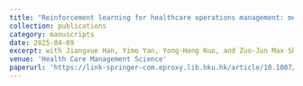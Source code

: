 ```yaml
---
title: "Reinforcement learning for healthcare operations management: methodological framework, recent developments, and future research directions"
collection: publications
category: manuscripts
date: 2025-04-09
excerpt: with Jiangxue Han, Yimo Yan, Yong-Hong Kuo, and Zuo-Jun Max Shen
venue: 'Health Care Management Science'
paperurl: 'https://link-springer-com.eproxy.lib.hku.hk/article/10.1007/s10729-025-09699-6'
---
```

